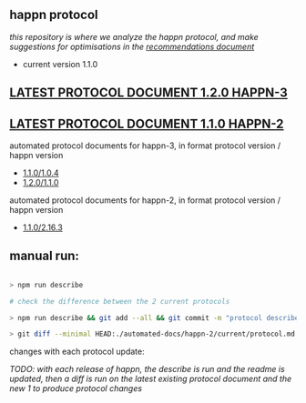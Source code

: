 happn protocol
----------------

*this repository is where we analyze the happn protocol, and make suggestions for optimisations in the [recommendations document](https://github.com/happner/happn-protocol/blob/master/doc/recommendations.md)*

- current version 1.1.0

[LATEST PROTOCOL DOCUMENT 1.2.0 HAPPN-3](https://github.com/happner/happn-protocol/blob/master/automated-docs/happn-3/current/protocol.md)
--------------------------------

[LATEST PROTOCOL DOCUMENT 1.1.0 HAPPN-2](https://github.com/happner/happn-protocol/blob/master/automated-docs/happn-2/current/protocol.md)
--------------------------------

automated protocol documents for happn-3, in format protocol version / happn version

- [1.1.0/1.0.4](https://github.com/happner/happn-protocol/blob/master/automated-docs/happn-3/1.1.0/1.0.4/protocol.md)
- [1.2.0/1.1.0](https://github.com/happner/happn-protocol/blob/master/automated-docs/happn-3/1.2.0/1.1.0/protocol.md)

automated protocol documents for happn-2, in format protocol version / happn version

- [1.1.0/2.16.3](https://github.com/happner/happn-protocol/blob/master/automated-docs/happn-2/1.1.0/2.16.3/protocol.md)

manual run:
-----------
```bash

> npm run describe

# check the difference between the 2 current protocols

> npm run describe && git add --all && git commit -m "protocol describe run"

> git diff --minimal HEAD:./automated-docs/happn-2/current/protocol.md HEAD:./automated-docs/happn-3/current/protocol.md >> ./automated-docs/changes.diff

```

changes with each protocol update:

*TODO: with each release of happn, the describe is run and the readme is updated, then a diff is run on the latest existing protocol document and the new 1 to produce protocol changes*
